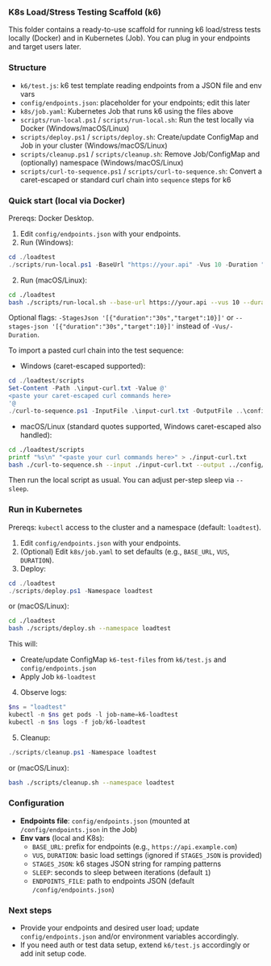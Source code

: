 ### K8s Load/Stress Testing Scaffold (k6)

This folder contains a ready-to-use scaffold for running k6 load/stress tests locally (Docker) and in Kubernetes (Job). You can plug in your endpoints and target users later.

### Structure
- `k6/test.js`: k6 test template reading endpoints from a JSON file and env vars
- `config/endpoints.json`: placeholder for your endpoints; edit this later
- `k8s/job.yaml`: Kubernetes Job that runs k6 using the files above
- `scripts/run-local.ps1` / `scripts/run-local.sh`: Run the test locally via Docker (Windows/macOS/Linux)
- `scripts/deploy.ps1` / `scripts/deploy.sh`: Create/update ConfigMap and Job in your cluster (Windows/macOS/Linux)
- `scripts/cleanup.ps1` / `scripts/cleanup.sh`: Remove Job/ConfigMap and (optionally) namespace (Windows/macOS/Linux)
- `scripts/curl-to-sequence.ps1` / `scripts/curl-to-sequence.sh`: Convert a caret-escaped or standard curl chain into `sequence` steps for k6

### Quick start (local via Docker)
Prereqs: Docker Desktop.

1) Edit `config/endpoints.json` with your endpoints.
2) Run (Windows):

```powershell
cd ./loadtest
./scripts/run-local.ps1 -BaseUrl "https://your.api" -Vus 10 -Duration "30s"
```

2) Run (macOS/Linux):

```bash
cd ./loadtest
bash ./scripts/run-local.sh --base-url https://your.api --vus 10 --duration 30s
```

Optional flags: `-StagesJson '[{"duration":"30s","target":10}]'` or `--stages-json '[{"duration":"30s","target":10}]'` instead of `-Vus/-Duration`.

To import a pasted curl chain into the test sequence:

- Windows (caret-escaped supported):
```powershell
cd ./loadtest/scripts
Set-Content -Path .\input-curl.txt -Value @'
<paste your caret-escaped curl commands here>
'@
./curl-to-sequence.ps1 -InputFile .\input-curl.txt -OutputFile ..\config\endpoints.json
```

- macOS/Linux (standard quotes supported, Windows caret-escaped also handled):
```bash
cd ./loadtest/scripts
printf "%s\n" "<paste your curl commands here>" > ./input-curl.txt
bash ./curl-to-sequence.sh --input ./input-curl.txt --output ../config/endpoints.json
```

Then run the local script as usual. You can adjust per-step sleep via `--sleep`.

### Run in Kubernetes
Prereqs: `kubectl` access to the cluster and a namespace (default: `loadtest`).

1) Edit `config/endpoints.json` with your endpoints.
2) (Optional) Edit `k8s/job.yaml` to set defaults (e.g., `BASE_URL`, `VUS`, `DURATION`).
3) Deploy:

```powershell
cd ./loadtest
./scripts/deploy.ps1 -Namespace loadtest
```

or (macOS/Linux):

```bash
cd ./loadtest
bash ./scripts/deploy.sh --namespace loadtest
```

This will:
- Create/update ConfigMap `k6-test-files` from `k6/test.js` and `config/endpoints.json`
- Apply Job `k6-loadtest`

4) Observe logs:

```powershell
$ns = "loadtest"
kubectl -n $ns get pods -l job-name=k6-loadtest
kubectl -n $ns logs -f job/k6-loadtest
```

5) Cleanup:

```powershell
./scripts/cleanup.ps1 -Namespace loadtest
```

or (macOS/Linux):

```bash
bash ./scripts/cleanup.sh --namespace loadtest
```

### Configuration
- **Endpoints file**: `config/endpoints.json` (mounted at `/config/endpoints.json` in the Job)
- **Env vars** (local and K8s):
  - `BASE_URL`: prefix for endpoints (e.g., `https://api.example.com`)
  - `VUS`, `DURATION`: basic load settings (ignored if `STAGES_JSON` is provided)
  - `STAGES_JSON`: k6 stages JSON string for ramping patterns
  - `SLEEP`: seconds to sleep between iterations (default `1`)
  - `ENDPOINTS_FILE`: path to endpoints JSON (default `/config/endpoints.json`)

### Next steps
- Provide your endpoints and desired user load; update `config/endpoints.json` and/or environment variables accordingly.
- If you need auth or test data setup, extend `k6/test.js` accordingly or add init setup code.


